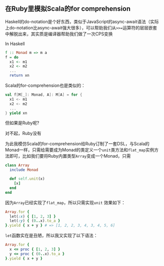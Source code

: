## 在Ruby里模拟Scala的for comprehension

Haskell的do-notation是个好东西，类似于JavaScript的async-await语法（实际上do-notation比async-await强大很多），可以帮助我们从`>>=`运算符的层层嵌套中解脱出来，其实质是编译器帮助我们做了一次CPS变换

In Haskell
```Haskell
f :: Monad m => m a
f = do
  x1 <- m1
  x2 <- m2
  ...
  return xn
```

Scala的for-comprehension也是类似的：
```Scala
val f[M[_]: Monad, A]: M[A] = for {
  x1 <- m1
  x2 <- m2
  ...
} yield xn
```

但如果是Ruby呢?

对不起，Ruby没有

为此我模仿Scala的for-comprehension给Ruby订制了一套DSL，与Scala的Monad一样，只需给需要成为Monad的类定义一个`unit`类方法和`flat_map`实例方法即可，比如我们要将Ruby内置类型`Array`变成一个Monad，只需
```Ruby
class Array
  include Monad

  def self.unit(x)
    [x]
  end
end
```
因为`Array`已经实现了`flat_map`，所以只需实现`unit`
效果如下：
```Ruby
Array.for {
  let(:x) { [1, 2, 3] }
  let(:y) { (0..x).to_a }
}.yield { x + y } # => [1, 2, 2, 3, 4, 3, 4, 5, 6]
```

`let`函数实在是丑陋，所以我又实现了以下语法：
```Ruby
Array.for {
  x <= proc { [1, 2, 3] }
  y <= proc { (0..x).to_a }
}.yield { x + y }
```
